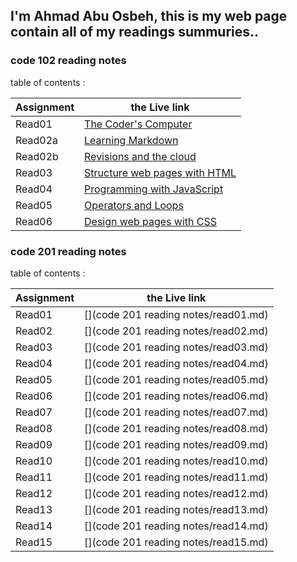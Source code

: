 ## I'm Ahmad Abu Osbeh, this is my web page contain all of my readings summuries..

### code 102 reading notes

table of contents :

|      Assignment    |     the Live link                          |
| -------------------|------------------------------------------- |
|        Read01      | [The Coder's Computer](read01.md)          |
|        Read02a     | [Learning Markdown](read02a.md)            |
|        Read02b     | [Revisions and the cloud](read02b.md)      |
|        Read03      | [Structure web pages with HTML](read03.md) |
|        Read04      | [Programming with JavaScript](read04.md)   |
|        Read05      | [Operators and Loops](read05.md)           |
|        Read06      | [Design web pages with CSS](read06.md)     |

### code 201 reading notes

table of contents :

|      Assignment    |     the Live link                          |
| -------------------|------------------------------------------- |
|        Read01      | [](code 201 reading notes/read01.md)       | 
|        Read02      | [](code 201 reading notes/read02.md)       |
|        Read03      | [](code 201 reading notes/read03.md)       |
|        Read04      | [](code 201 reading notes/read04.md)       |
|        Read05      | [](code 201 reading notes/read05.md)       |
|        Read06      | [](code 201 reading notes/read06.md)       | 
|        Read07      | [](code 201 reading notes/read07.md)       |
|        Read08      | [](code 201 reading notes/read08.md)       |
|        Read09      | [](code 201 reading notes/read09.md)       |
|        Read10      | [](code 201 reading notes/read10.md)       |
|        Read11      | [](code 201 reading notes/read11.md)       | 
|        Read12      | [](code 201 reading notes/read12.md)       |
|        Read13      | [](code 201 reading notes/read13.md)       |
|        Read14      | [](code 201 reading notes/read14.md)       |
|        Read15      | [](code 201 reading notes/read15.md)       |

